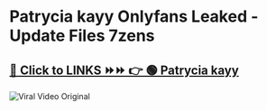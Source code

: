 
 # Patrycia kayy Onlyfans Leaked - Update Files 7zens

## <h2><a href="https://clipsfans.com/Patrycia_kayy&ref=git">🔗 Click to LINKS ⏩⏩ 👉 🟢 Patrycia kayy </a></h2>

<a href="https://clipsfans.com/Patrycia_kayy&ref=git" rel="nofollow" data-target="animated-image.originalLink"><img src="https://i.ibb.co.com/xMMVF88/686577567.gif" alt="Viral Video Original" style="max-width: 100%; display: inline-block;" data-target="animated-image.originalImage"></a>


